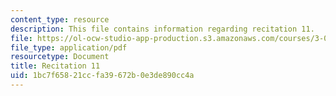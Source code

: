 ```yaml
---
content_type: resource
description: This file contains information regarding recitation 11.
file: https://ol-ocw-studio-app-production.s3.amazonaws.com/courses/3-024-electronic-optical-and-magnetic-properties-of-materials-spring-2013/1bc7f65821ccfa39672b0e3de890cc4a_MIT3_024S13_2012rec11.pdf
file_type: application/pdf
resourcetype: Document
title: Recitation 11
uid: 1bc7f658-21cc-fa39-672b-0e3de890cc4a
---
```

